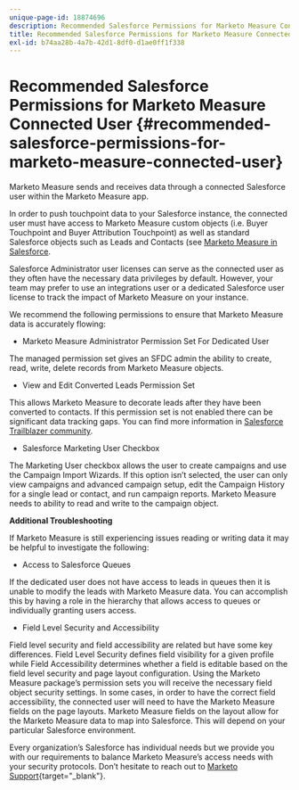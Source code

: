 ```yaml
---
unique-page-id: 18874696
description: Recommended Salesforce Permissions for Marketo Measure Connected User - Marketo Measure - Product Documentation
title: Recommended Salesforce Permissions for Marketo Measure Connected User
exl-id: b74aa28b-4a7b-42d1-8df0-d1ae0ff1f338
---
```

# Recommended Salesforce Permissions for Marketo Measure Connected User {#recommended-salesforce-permissions-for-marketo-measure-connected-user}

Marketo Measure sends and receives data through a connected Salesforce user within the Marketo Measure app.  
  
In order to push touchpoint data to your Salesforce instance, the connected user must have access to Marketo Measure custom objects (i.e. Buyer Touchpoint and Buyer Attribution Touchpoint) as well as standard Salesforce objects such as Leads and Contacts (see [Marketo Measure in Salesforce](/help/configuration-and-setup/marketo-measure-and-salesforce/how-marketo-measure-and-salesforce-interact.md).  
  
Salesforce Administrator user licenses can serve as the connected user as they often have the necessary data privileges by default. However, your team may prefer to use an integrations user or a dedicated Salesforce user license to track the impact of Marketo Measure on your instance.  
  
We recommend the following permissions to ensure that Marketo Measure data is accurately flowing:

* Marketo Measure Administrator Permission Set For Dedicated User

The managed permission set gives an SFDC admin the ability to create, read, write, delete records from Marketo Measure objects.

* View and Edit Converted Leads Permission Set

This allows Marketo Measure to decorate leads after they have been converted to contacts. If this permission set is not enabled there can be significant data tracking gaps. You can find more information in [Salesforce Trailblazer community](https://help.salesforce.com/articleView?id=leads_view_edit_converted.htm&type=5).

* Salesforce Marketing User Checkbox

The Marketing User checkbox allows the user to create campaigns and use the Campaign Import Wizards. If this option isn’t selected, the user can only view campaigns and advanced campaign setup, edit the Campaign History for a single lead or contact, and run campaign reports. Marketo Measure needs to ability to read and write to the campaign object.  
  
**Additional Troubleshooting** 
  
If Marketo Measure is still experiencing issues reading or writing data it may be helpful to investigate the following:

* Access to Salesforce Queues

If the dedicated user does not have access to leads in queues then it is unable to modify the leads with Marketo Measure data. You can accomplish this by having a role in the hierarchy that allows access to queues or individually granting users access.

* Field Level Security and Accessibility

Field level security and field accessibility are related but have some key differences. Field Level Security defines field visibility for a given profile while Field Accessibility determines whether a field is editable based on the field level security and page layout configuration. Using the Marketo Measure package’s permission sets you will receive the necessary field object security settings. In some cases, in order to have the correct field accessibility, the connected user will need to have the Marketo Measure fields on the page layouts. Marketo Measure fields on the layout allow for the Marketo Measure data to map into Salesforce. This will depend on your particular Salesforce environment.  
  
Every organization’s Salesforce has individual needs but we provide you with our requirements to balance Marketo Measure’s access needs with your security protocols. Don’t hesitate to reach out to [Marketo Support](https://nation.marketo.com/t5/support/ct-p/Support){target="_blank"}.

